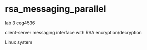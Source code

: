 # rsa_messaging_parallel
lab 3 ceg4536

client-server messaging interface with RSA encryption/decryption

Linux system 
